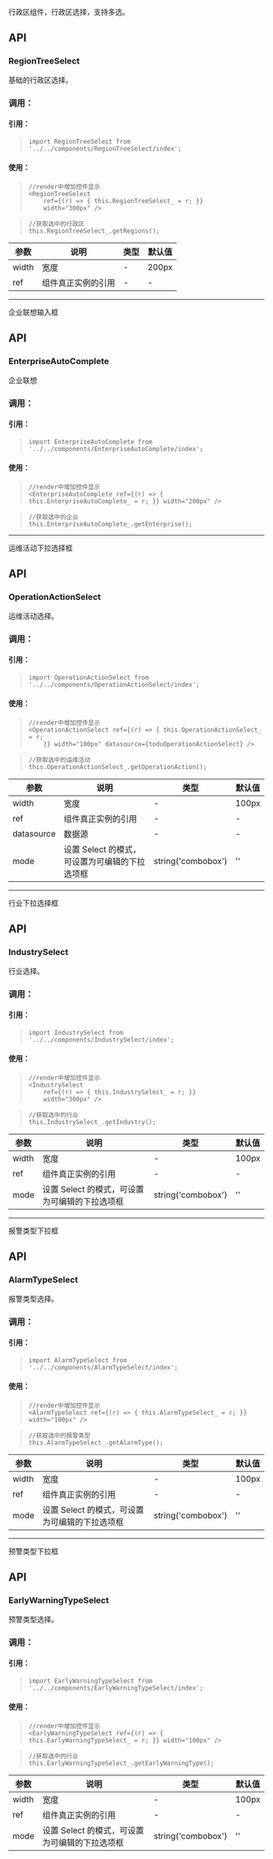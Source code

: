   
  
  
  
  
行政区组件，行政区选择，支持多选。
  
## API
  
  
### RegionTreeSelect
  
  
基础的行政区选择。
  
### 调用：
  
#### 引用：
  
>     import RegionTreeSelect from '../../components/RegionTreeSelect/index';
#### 使用：
>     //render中增加控件显示
>     <RegionTreeSelect
>         ref={(r) => { this.RegionTreeSelect_ = r; }}
>         width="300px" />

>     //获取选中的行政区
>     this.RegionTreeSelect_.getRegions();
  
  
| 参数      | 说明                                      | 类型         | 默认值 |
|----------|------------------------------------------|-------------|-------|
| width    | 宽度           | -  | 200px |
| ref    | 组件真正实例的引用   | -  | - |
  
  


 -------------------------------   
  
  
企业联想输入框
  
## API
  
  
### EnterpriseAutoComplete
  
企业联想
  
### 调用：
  
#### 引用：
  
>     import EnterpriseAutoComplete from '../../components/EnterpriseAutoComplete/index';
#### 使用：
>     //render中增加控件显示  
>     <EnterpriseAutoComplete ref={(r) => { this.EnterpriseAutoComplete_ = r; }} width="200px" />
  
>     //获取选中的企业
>     this.EnterpriseAutoComplete_.getEnterprise();

  


 -------------------------------   
  
  
运维活动下拉选择框
  
## API
  
  
### OperationActionSelect
  
  
运维活动选择。
  
### 调用：
  
#### 引用：
  
>     import OperationActionSelect from '../../components/OperationActionSelect/index';
#### 使用：
>     //render中增加控件显示  
>     <OperationActionSelect ref={(r) => { this.OperationActionSelect_ = r;
>         }} width="100px" datasource={toduOperationActionSelect} />
  
>     //获取选中的运维活动
>     this.OperationActionSelect_.getOperationAction();

  
  
| 参数      | 说明                                      | 类型         | 默认值 |
|----------|------------------------------------------|-------------|-------|
| width    | 宽度           | -  | 100px |
| ref    | 组件真正实例的引用   | -  | - |
| datasource    | 数据源   | -  | - |
| mode    | 设置 Select 的模式，可设置为可编辑的下拉选项框   | string('combobox')  | '' |
  

  -------------------------------
  
行业下拉选择框
  
## API
  
  
### IndustrySelect
  
  
行业选择。
  
### 调用：
  
#### 引用：
  
>     import IndustrySelect from '../../components/IndustrySelect/index';
#### 使用：
>     //render中增加控件显示
>     <IndustrySelect
>         ref={(r) => { this.IndustrySelect_ = r; }}
>         width="300px" />
  
>     //获取选中的行业
>     this.IndustrySelect_.getIndustry();
  
  
| 参数      | 说明                                      | 类型         | 默认值 |
|----------|------------------------------------------|-------------|-------|
| width    | 宽度           | -  | 100px |
| ref    | 组件真正实例的引用   | -  | - |
| mode    | 设置 Select 的模式，可设置为可编辑的下拉选项框   | string('combobox')  | '' |


-------------------------------
  
报警类型下拉框
  
## API
  
  
### AlarmTypeSelect
  
  
报警类型选择。
  
### 调用：
  
#### 引用：
  
>     import AlarmTypeSelect from '../../components/AlarmTypeSelect/index';
#### 使用：
>     //render中增加控件显示
>     <AlarmTypeSelect ref={(r) => { this.AlarmTypeSelect_ = r; }} width="100px" /> 
  
>     //获取选中的报警类型
>     this.AlarmTypeSelect_.getAlarmType();
  
  
| 参数      | 说明                                      | 类型         | 默认值 |
|----------|------------------------------------------|-------------|-------|
| width    | 宽度           | -  | 100px |
| ref    | 组件真正实例的引用   | -  | - |
| mode    | 设置 Select 的模式，可设置为可编辑的下拉选项框   | string('combobox')  | '' |


-------------------------------
  
预警类型下拉框
  
## API
  
  
### EarlyWarningTypeSelect
  
  
预警类型选择。
  
### 调用：
  
#### 引用：
  
>     import EarlyWarningTypeSelect from '../../components/EarlyWarningTypeSelect/index';
#### 使用：
>     //render中增加控件显示
>     <EarlyWarningTypeSelect ref={(r) => { this.EarlyWarningTypeSelect_ = r; }} width="100px" />
  
>     //获取选中的行业
>     this.EarlyWarningTypeSelect_.getEarlyWarningType();
  
  
| 参数      | 说明                                      | 类型         | 默认值 |
|----------|------------------------------------------|-------------|-------|
| width    | 宽度           | -  | 100px |
| ref    | 组件真正实例的引用   | -  | - |
| mode    | 设置 Select 的模式，可设置为可编辑的下拉选项框   | string('combobox')  | '' |